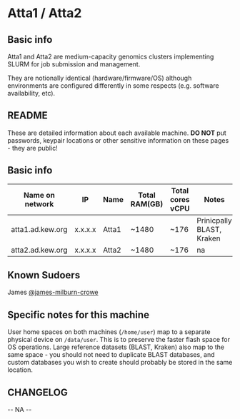 # Atta1 / Atta2

## Basic info

Atta1 and Atta2 are medium-capacity genomics clusters implementing SLURM for job submission and management.

They are notionally identical (hardware/firmware/OS) although environments are configured differently in some respects (e.g. software availability, etc).

## README

These are detailed information about each available machine. **DO NOT** put passwords, keypair locations or other sensitive information on these pages - they are public!

## Basic info

Name on network | IP  | Name | Total RAM(GB) | Total cores vCPU | Notes
--------------- | --- | ---- | ------------- | ---------------- | -----
atta1.ad.kew.org | x.x.x.x | Atta1 | ~1480 | ~176 | Prinicpally BLAST, Kraken
atta2.ad.kew.org | x.x.x.x | Atta2 | ~1480 | ~176 | na

## Known Sudoers

James [@james-milburn-crowe](https://github.com/james-milburn-crowe)

## Specific notes for this machine

User home spaces on both machines (`/home/user`) map to a separate physical device on `/data/user`. This is to preserve the faster flash space for OS operations. Large reference datasets (BLAST, Kraken) also map to the same space - you should not need to duplicate BLAST databases, and custom databases you wish to create should probably be stored in the same location.

## CHANGELOG

-- NA --
